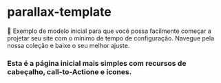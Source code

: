 # parallax-template
:leaves: Exemplo de modelo inicial para que você possa facilmente começar a projetar seu site com o mínimo de tempo de configuração. Navegue pela nossa coleção e baixe o seu melhor ajuste.

### Esta é a página inicial mais simples com recursos de cabeçalho, call-to-Actione e ícones.
